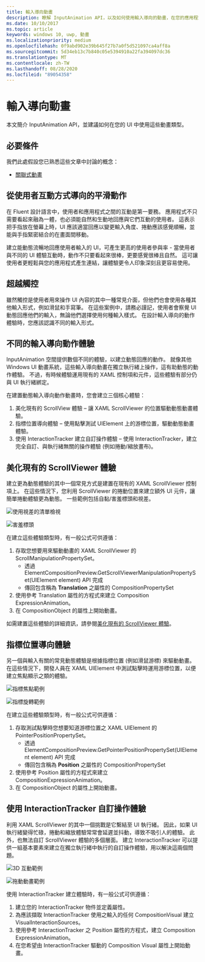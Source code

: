 ```yaml
---
title: 輸入導向動畫
description: 瞭解 InputAnimation API，以及如何使用輸入導向的動畫，在您的應用程式 UI 中建立動態回應的動作。
ms.date: 10/10/2017
ms.topic: article
keywords: windows 10, uwp, 動畫
ms.localizationpriority: medium
ms.openlocfilehash: 0f9abd902e39b645f27b7a0f5d521097ca4aff8a
ms.sourcegitcommit: 5d34eb13c7b840c05e5394910a22fa394097dc36
ms.translationtype: MT
ms.contentlocale: zh-TW
ms.lasthandoff: 08/28/2020
ms.locfileid: "89054358"
---
```

# <a name="input-driven-animations"></a>輸入導向動畫

本文簡介 InputAnimation API，並建議如何在您的 UI 中使用這些動畫類型。

## <a name="prerequisites"></a>必要條件

我們此處假設您已熟悉這些文章中討論的概念：

- [關聯式動畫](relation-animations.md)

## <a name="smooth-motion-driven-from-user-interactions"></a>從使用者互動方式導向的平滑動作

在 Fluent 設計語言中，使用者和應用程式之間的互動是第一要務。 應用程式不只需要看起來融為一體，也必須能自然和生動地回應與它們互動的使用者。 這表示把手指放在螢幕上時，UI 應該適當回應以變更輸入角度、捲動應該感覺順暢，並能與手指緊密結合的在畫面間移動。

建立能動態流暢地回應使用者輸入的 UI，可產生更高的使用者參與率 - 當使用者與不同的 UI 體驗互動時，動作不只要看起來很棒，更要感覺很棒且自然。 這可讓使用者更輕鬆與您的應用程式產生連結，讓體驗更令人印象深刻且更容易使用。

## <a name="expanding-past-just-touch"></a>超越觸控

雖然觸控是使用者用來操作 UI 內容的其中一種常見介面，但他們也會使用各種其他輸入形式，例如滑鼠和手寫筆。 在這些案例中，請務必謹記，使用者會察覺 UI 動態回應他們的輸入，無論他們選擇使用何種輸入樣式。 在設計輸入導向的動作體驗時，您應該認識不同的輸入形式。

## <a name="different-input-driven-motion-experiences"></a>不同的輸入導向動作體驗

InputAnimation 空間提供數個不同的體驗，以建立動態回應的動作。 就像其他 Windows UI 動畫系統，這些輸入導向動畫在獨立執行緒上操作，這有助動態的動作體驗。 不過，有時候體驗運用現有的 XAML 控制項和元件，這些體驗有部分仍與 UI 執行緒綁定。

在建置動態輸入導向動作動畫時，您會建立三個核心體驗：

1. 美化現有的 ScrollView 體驗 – 讓 XAML ScrollViewer 的位置驅動動態動畫體驗。
1. 指標位置導向體驗 – 使用點擊測試 UIElement 上的游標位置，驅動動態動畫體驗。
1. 使用 InteractionTracker 建立自訂操作體驗 – 使用 InteractionTracker，建立完全自訂、與執行緒無關的操作體驗 (例如捲動/縮放畫布)。

## <a name="enhancing-existing-scrollviewer-experiences"></a>美化現有的 ScrollViewer 體驗

建立更為動態體驗的其中一個常見方式是建置在現有的 XAML ScrollViewer 控制項上。 在這些情況下，您利用 ScrollViewer 的捲動位置來建立額外 UI 元件，讓簡單捲動體驗更為動態。 一些範例包括自黏/害羞標頭和視差。

![使用視差的清單檢視](images/animation/parallax.gif)

![害羞標頭](images/animation/shy-header.gif)

在建立這些體驗類型時，有一般公式可供遵循：

1. 存取您想要用來驅動動畫的 XAML ScrollViewer 的 ScrollManipulationPropertySet。
    - 透過 ElementCompositionPreview.GetScrollViewerManipulationPropertySet(UIElement element) API 完成
    - 傳回包含稱為 **Translation** 之屬性的 CompositionPropertySet
1. 使用參考 Translation 屬性的方程式來建立 Composition ExpressionAnimation。
1. 在 CompositionObject 的屬性上開始動畫。

如需建置這些體驗的詳細資訊，請參閱[美化現有的 ScrollViewer 體驗](scroll-input-animations.md)。

## <a name="pointer-position-driven-experiences"></a>指標位置導向體驗

另一個與輸入有關的常見動態體驗是根據指標位置 (例如滑鼠游標) 來驅動動畫。 在這些情況下，開發人員在 XAML UIElement 中測試點擊時運用游標位置，以便建立焦點顯示之類的體驗。

![指標焦點範例](images/animation/spotlight-reveal.gif)

![指標旋轉範例](images/animation/pointer-rotate.gif)

在建立這些體驗類型時，有一般公式可供遵循：

1. 存取測試點擊時您想要知道游標位置之 XAML UIElement 的 PointerPositionPropertySet。
    - 透過 ElementCompositionPreview.GetPointerPositionPropertySet(UIElement element) API 完成
    - 傳回包含稱為 **Position** 之屬性的 CompositionPropertySet
1. 使用參考 Position 屬性的方程式來建立 CompositionExpressionAnimation。
1. 在 CompositionObject 的屬性上開始動畫。

## <a name="custom-manipulation-experiences-with-interactiontracker"></a>使用 InteractionTracker 自訂操作體驗

利用 XAML ScrollViewer 的其中一個挑戰是它繫結至 UI 執行緒。 因此，如果 UI 執行緒變得忙碌，捲動和縮放體驗常常會延遲並抖動，導致不吸引人的體驗。 此外，也無法自訂 ScrollViewer 體驗的多個層面。 建立 InteractionTracker 可以提供一組基本要素來建立在獨立執行緒中執行的自訂操作體驗，用以解決這兩個問題。

![3D 互動範例](images/animation/interactions-3d.gif)

![拖動動畫範例](images/animation/pull-to-animate.gif)

使用 InteractionTracker 建立體驗時，有一般公式可供遵循：

1. 建立您的 InteractionTracker 物件並定義屬性。
1. 為應該擷取 InteractionTracker 使用之輸入的任何 CompositionVisual 建立 VisualInteractionSources。
1. 使用參考 InteractionTracker 之 Position 屬性的方程式，建立 Composition ExpressionAnimation。
1. 在您希望由 InteractionTracker 驅動的 Composition Visual 屬性上開始動畫。
